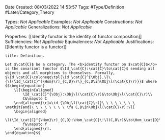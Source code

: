 <div class="topSpace"></div>

Date Created: 08/03/2022 14:53:57
Tags: #Type/Definition #Later/Category_Theory

Types: <i>Not Applicable</i>
Examples: <i>Not Applicable</i>
Constructions: <i>Not Applicable</i>
Generalizations: <i>Not Applicable</i>

Properties: [[Identity functor is the identity of functor composition]]
Sufficiencies: <i>Not Applicable</i>
Equivalences: <i>Not Applicable</i>
Justifications: [[Identity functor is a functor]]

``` ad-Definition
title: Definition.

Let $\cat{C}$ be a category. The <b>identity functor on $\cat{C}$</b> is the covariant functor $\Id_\cat{C}:\cat{C}\to\cat{C}$ sending all objects and all morphisms to themselves. Formally, $\Id_\cat{C}\coloneqq\tpl{\Id_\cat{C}^{\Obj},\l\{\l(\Id_\cat{C}^{\Hom}\r)_{C,D}\r\}_{C,D\in\Obj\l(\cat{C}\r)}}$ where
$$\begin{equation}
    \l[\begin{aligned}
        \Id_\cat{C}^{\Obj}:\Obj\l(\cat{C}\r)&\to\Obj\l(\cat{C}\r)\\
        C&\mapsto C
    \end{aligned}\r]=\id_{\Obj\l(\cat{C}\r)}\ \ \ \ \ \ \ \ \mathit{and}\ \ \ \ \ \ \ \ \fa C,D\in\Obj\l(\cat{C}\r):\l[
    \begin{aligned}
        \l(\Id_\cat{C}^{\Hom}\r)_{C,D}:\Hom_\cat{C}\!\l(C,D\r)&\to\Hom_\cat{D}\l(C,D\r)\\
        f&\mapsto f
    \end{aligned}\r].
\end{equation}$$

```
